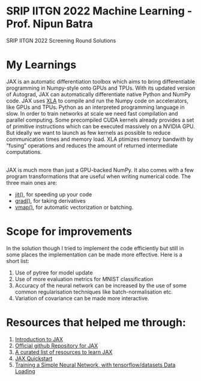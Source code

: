 # SRIP IITGN 2022 Machine Learning - Prof. Nipun Batra
SRIP IITGN 2022 Screening Round Solutions

# My Learnings
JAX is an automatic differentiation toolbox which aims to bring differentiable programming in Numpy-style onto GPUs and TPUs. With its updated version of Autograd, JAX can automatically differentiate native Python and NumPy code. JAX uses [XLA](https://www.tensorflow.org/xla) to compile and run the Numpy code on accelerators, like GPUs and TPUs. Python as an interpreted programming language in slow. In order to train networks at scale we need fast compilation and parallel computing. Some precompiled CUDA kernels already provides a set of primitive instructions which can be executed massively on a NVIDIA GPU. But ideally we want to launch as few kernels as possible to reduce communication times and memory load. XLA ptimizes memory bandwith by “fusing” operations and reduces the amount of returned intermediate computations. 

<br>JAX is much more than just a GPU-backed NumPy. It also comes with a few program transformations that are useful when writing numerical code. The three main ones are:
- [jit()](https://jax.readthedocs.io/en/latest/_autosummary/jax.jit.html#jax.jit), for speeding up your code
- [grad()](https://jax.readthedocs.io/en/latest/_autosummary/jax.grad.html#jax.grad), for taking derivatives
- [vmap()](https://jax.readthedocs.io/en/latest/_autosummary/jax.vmap.html#jax.vmap), for automatic vectorization or batching.

# Scope for improvements
In the solution though I tried to implement the code efficiently but still in some places the implementation can be made more effective. Here is a short list:
1. Use of pytree for model update
2. Use of more evaluation metrics for MNIST classification
3. Accuracy of the neural network can be increased by the use of some common regularisation techniques like batch-normalisation etc.
4. Variation of covariance can be made more interactive.

# Resources that helped me through:
1. [Introduction to JAX](https://www.youtube.com/watch?v=0mVmRHMaOJ4&ab_channel=GoogleCloudTech)
2. [Official github Repository for JAX](https://github.com/google/jax)
3. [A curated list of resources to learn JAX](https://github.com/n2cholas/awesome-jax)
4. [JAX Quickstart](https://jax.readthedocs.io/en/latest/notebooks/quickstart.html)
5. [Training a Simple Neural Network, with tensorflow/datasets Data Loading](https://colab.research.google.com/github/google/jax/blob/main/docs/notebooks/neural_network_with_tfds_data.ipynb#scrollTo=B_XlLLpcWjkA)
